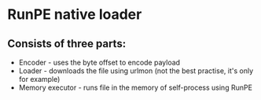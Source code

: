 # RunPE native loader
## Consists of three parts:
- Encoder - uses the byte offset to encode payload
- Loader - downloads the file using urlmon (not the best practise, it's only for example)
- Memory executor - runs file in the memory of self-process using RunPE
